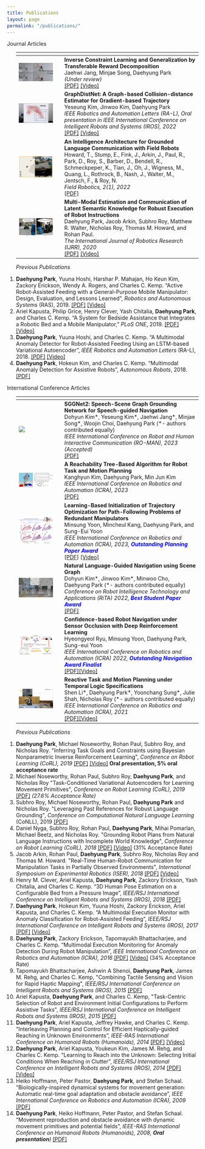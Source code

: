 ```yaml
---
title: Publications
layout: page
permalink: "/publications/"
---
```


<!--
If you want to change the style of the table, please look at the publication tag in _sass/_layout.scss.
-->

<!---------------- Publications --------------------->


<!------------------- Journal Articles --------------------->
<div class="publication">
<div class="pub-title"> Journal Articles </div>




<ol> 
<table>
<colgroup>
<col width="25%" />
<col width="75%" />
</colgroup>
<thead>
<tr>
<th colspan="2"></th>
</tr>
</thead>
<tbody>
<tr>
<td>
    <a href="/assets/research/2023_RAL_TCL_demo.gif" data-lightbox="" >
      <img style="width: 85%" src="/assets/research/2023_RAL_TCL_demo.gif">
      </a>
</td>
<td>
    <b>Inverse Constraint Learning and Generalization by Transferable Reward Decomposition</b><br>
    Jaehwi Jang, Minjae Song, Daehyung Park<br>
    <i>(Under review)</i> <br>
    <a href="https://arxiv.org/abs/2306.12357" target="_blank">[PDF]</a> <a href="https://www.youtube.com/watch?v=jpP_7XiR46c" target="_blank">[Video]</a>
</td>
</tr>
<tr>
<td>
    <a href="/assets/research/2022_RAL_Graphdistnet.gif" data-lightbox="" >
      <img style="width: 85%" src="/assets/research/2022_RAL_Graphdistnet.gif">
      </a>
</td>
<td>
    <b>GraphDistNet: A Graph-based Collision-distance Estimator for Gradient-based Trajectory</b><br>
    Yeseung Kim, Jinwoo Kim, Daehyung Park<br>
    <i>IEEE Robotics and Automation Letters (RA-L), Oral presentation in IEEE International Conference on Intelligent Robots and Systems (IROS), 2022</i> <br>
    <!-- A graph neural networks (GNN) based collision distance estimator comprised of the message passing and attention mechanism for trajectory optimization. Our method shows high accuracy in complex scenes by using geometric features and calculates massive data fast by the parallelism of GPU.<br> -->
    <a href="https://drive.google.com/file/d/1JaM-k-oghrX0e7-N_Gru2O_wY-8CoRfr/view?usp=sharing" target="_blank">[PDF]</a> <a href="https://youtu.be/QIBt6AR9KmI" target="_blank">[Video]</a>
</td>
</tr>
<tr>
<td>
    <a href="/assets/research/2022_FR_IAGLC.png" data-lightbox="" >
      <img style="width: 85%" src="/assets/research/2022_FR_IAGLC.png">
      </a>
</td>
<td>
    <b>An Intelligence Architecture for Grounded Language Communication with Field Robots</b><br>
    Howard, T., Stump, E., Fink, J., Arkin, J., Paul, R., Park, D., Roy, S., Barber, D., Bendell, R., Schmeckpeper, K., Tian, J., Oh, J., Wigness, M., Quang, L., Rothrock, B., Nash, J., Walter, M., Jentsch, F., & Roy, N.<br>
    <i>Field Robotics, 2(1), 2022</i> <br>
    <a href=" http://fieldrobotics.net/Field_Robotics/Volume_2_files/Vol2_17.pdf" target="_blank">[PDF]</a><br>
</td>
</tr>
<tr>
<td>
    <a href="/assets/research/2020_IJRR_MM.jpeg" data-lightbox="" >
      <img style="width: 85%" src="/assets/research/2020_IJRR_MM.jpeg">
      </a>
</td>
<td>
    <b>Multi-Modal Estimation and Communication of Latent Semantic Knowledge for Robust Execution of Robot Instructions</b><br>
    Daehyung Park, Jacob Arkin, Subhro Roy, Matthew R. Walter, Nicholas Roy, Thomas M. Howard, and Rohan Paul.<br>
    <i>The International Journal of Robotics Research (IJRR), 2020</i> <br>
    <a href="https://journals.sagepub.com/eprint/PSW4Z5AXF4AYTSXRN7AI/full" target="_blank">[PDF]</a> <a href="https://www.youtube.com/watch?v=BfCeYsTvaOw&amp;feature=youtu.be" target="_blank">[Video]</a><br>
</td>
</tr>
</tbody>
</table>

<i>Previous Publications</i>

<div class="pub-item"><li>
<b>Daehyung Park</b>, Yuuna Hoshi, Harshar P. Mahajan, Ho Keun Kim, Zackory Erickson, Wendy A. Rogers, and Charles C. Kemp. “Active Robot-Assisted Feeding with a General-Purpose Mobile Manipulator: Design, Evaluation, and Lessons Learned”, <i>Robotics and Autonomous Systems</i> (RAS), 2019. <a href="https://www.sciencedirect.com/science/article/abs/pii/S0921889018307061" target="_blank">[PDF]</a> <a href="https://www.youtube.com/watch?v=I5gqtk6Cln8" target="_blank">[Video]</a>
</li></div>

<div class="pub-item"><li>
Ariel Kapusta, Philip Grice, Henry Clever, Yash Chitalia, <b>Daehyung Park</b>, and Charles C. Kemp. “A System for Bedside Assistance that Integrates a Robotic Bed and a Mobile Manipulator,” <i>PLoS ONE</i>, 2019. <a href="https://journals.plos.org/plosone/article?id=10.1371/journal.pone.0221854" target="_blank">[PDF]</a> <a href="https://ndownloader.figshare.com/files/18019598" target="_blank">[Video]</a>
</li></div>

<div class="pub-item"><li>
<b>Daehyung Park</b>, Yuuna Hoshi, and Charles C. Kemp. “A Multimodal Anomaly Detector for Robot-Assisted Feeding Using an LSTM-based Variational Autoencoder”, <i>IEEE Robotics and Automation Letters</i> (RA-L), 2018. <a href="http://ieeexplore.ieee.org/document/8279425/" target="_blank">[PDF]</a> <a href="https://youtu.be/ZMAGEQx5Uy8" target="_blank">[Video]</a>
</li></div>

<div class="pub-item"><li>
<b> Daehyung Park</b>, Hokeun Kim, and Charles C. Kemp. “Multimodal Anomaly Detection for Assistive Robots”, <i>Autonomous Robots</i>, 2018. <a href="https://link.springer.com/article/10.1007/s10514-018-9733-6" target="_blank">[PDF]</a>
</li></div>

</ol>

</div>

<!-- <p align="left" style="text-align:left"><span style="font-family:times new roman,serif"><font size="3"><i><br />
</i></font></span></p>
<p align="left" style="text-align:left"><a href="https://youtu.be/gLcPZQnDmkk" target="_blank"></a></p> -->


<!------------------- International Conference Articles --------------------->
<div class="publication">
<div class="pub-title"> International Conference Articles </div>



<ol>
<table>
<colgroup>
<col width="25%" />
<col width="75%" />
</colgroup>
<thead>
<tr>
<th colspan="2"></th>
</tr>
</thead>
<tbody>
<tr>
<td>
    <a href="/assets/research/2023_roman_demo.gif" data-lightbox="" >
      <img style="width: 85%" src="/assets/research/2023_roman_demo.gif">
      </a>
</td>
<td>
    <b>SGGNet2: Speech-Scene Graph Grounding Network for Speech-guided Navigation</b><br>
    Dohyun Kim*, Yeseung Kim*, Jaehwi Jang*, Minjae Song*, Woojin Choi, Daehyung Park (*- authors contributed equally)<br>
    <i>IEEE International Conference on Robot and Human Interactive Communication (RO-MAN), 2023 (Accepted)</i><br>
    <a href="https://drive.google.com/file/d/1LMA34XNXyEpW6uJBIgyIq8xkbeJQ4onr/view?usp=share_link" target="_blank">[PDF]</a>
</td>
</tr>
<tr>
<td>
    <a href="/assets/research/2023_ICRA_MMMP.JPG" data-lightbox="" >
      <img style="width: 85%" src="/assets/research/2023_ICRA_MMMP.JPG">
      </a>
</td>
<td>
    <b>A Reachability Tree-Based Algorithm for Robot Task and Motion Planning</b><br>
    Kanghyun Kim, Daehyung Park, Min Jun Kim<br>
    <i>IEEE International Conference on Robotics and Automation (ICRA), 2023</i><br>
    <a href="https://arxiv.org/abs/2303.03825" target="_blank">[PDF]</a>
    <br>
</td>
</tr>
<tr>
<td>
    <a href="/assets/research/2023_ICRA_RLITG.png" data-lightbox="" >
      <img style="width: 85%" src="/assets/research/2023_ICRA_RLITG.png">
      </a>
</td>
<td>
    <b>Learning-Based Initialization of Trajectory Optimization for Path-Following Problems of Redundant Manipulators</b><br>
    Minsung Yoon, Mincheul Kang, Daehyung Park, and Sung-Eui Yoon<br>
    <i>IEEE International Conference on Robotics and Automation (ICRA), 2023, <b style="color:blue;">Outstanding Planning Paper Award</b></i><br>
    <a href="http://sgvr.kaist.ac.kr/~msyoon/papers/ICRA23_RLITG/ICRA23_RLITG_vCR.pdf" target="_blank">[PDF]</a>
    <a href="http://sgvr.kaist.ac.kr/~msyoon/papers/ICRA23_RLITG/video_6m.mp4?mute=1" target="_blank">[Video]</a>
    <br>
</td>
</tr>
<tr>
<td>
    <a href="/assets/research/2022_RiTA_Navigation.gif" data-lightbox="" >
      <img style="width: 85%" src="/assets/research/2022_RiTA_Navigation.gif">
      </a>
</td>
<td>
    <b>Natural Language-Guided Navigation using Scene Graph</b><br>
    Dohyun Kim*, Jinwoo Kim*, Minwoo Cho, Daehyung Park (*- authors contributed equally)<br>
    <i>Conference on Robot Intelligence Technology and Applications (RiTA) 2022, <b style="color:blue;">Best Student Paper Award</b></i><br>
    <!-- A natural language-guided robotic navigation framework that can effectively ground natural-language commands in large space. Our framework consists of three modules: a scene-graph generator, a grounding network, and a semantic navigation sys-tem. The scene-graph generator incrementally stores the semantic information of object instances, properties, and relationships. Then, the proposed scene graph-based grounding network (SGGNet) predicts the desired goal robustly by associating instances in a scene graph with a user command.<br> -->
    <a href="https://drive.google.com/file/d/1VNGmirCewK2aaGJvAtiUq8iXOzGnGNeY/view?usp=share_link" target="_blank">[PDF]</a> <br>
</td>
</tr>
<tr>
<td>
    <a href="/assets/research/confidence-based_navigation.png" data-lightbox="" >
      <img style="width: 85%" src="/assets/research/confidence-based_navigation.png">
      </a>
</td>
<td>
    <b>Confidence-based Robot Navigation under Sensor Occlusion with Deep Reinforcement Learning</b><br>
    Hyeongyeol Ryu, Minsung Yoon, Daehyung Park, Sung-eui Yoon<br>
    <i>IEEE International Conference on Robotics and Automation (ICRA) 2022, <b style="color:blue;">Outstanding Navigation Award Finalist</b></i><br>
    <!-- A confidence-based navigation method that encourages the robot to explore the uncertain region around the robot maximizing its local confidence. To effectively extract features from the variable size of sensor occlusions, we adopt a point-cloud based representation network. Our method returns a resilient navigation policy via deep reinforcement learning, autonomously avoiding collisions under sensor occlusions while reaching a goal.<br> -->
    <a href="http://sglab.kaist.ac.kr/CBN-DRL/paper.pdf" target="_blank">[PDF]</a><a href="http://sglab.kaist.ac.kr/CBN-DRL/" target="_blank">[Video]</a> <br>
</td>
</tr>
<tr>
<td>
    <a href="/assets/research/2021_RAL_LTL_BT.gif" data-lightbox="" >
      <img style="width: 85%" src="/assets/research/2021_RAL_LTL_BT.gif">
      </a>
</td>
<td>
    <b>Reactive Task and Motion Planning under Temporal Logic Specifications</b><br>
    Shen Li*, Daehyung Park*, Yoonchang Sung*, Julie Shah, Nicholas Roy  (*- authors contributed equally)<br>
    <i>IEEE International Conference on Robotics and Automation (ICRA), 2021</i><br>
    <!-- A task-and-motion planning (TAMP) algorithm robust against a human operator’s cooperative or adversarial interventions.  We introduce a dynamically reconfigurable planning methodology with behavior tree-based control strategies toward reactive TAMP, which takes the advantage of previous plans and incremental graph search during temporal logic-based reactive synthesis. Our algorithm also shows efficient recovery functionalities that minimize the number of replanning steps.<br> -->
    <a href="https://drive.google.com/file/d/1cxN0KfKHJLfFXi0iLjhNREyjkqn46viG/view?usp=sharing" target="_blank">[PDF]</a><a href="https://www.youtube.com/watch?v=lPpMVfBzZH0&t=4s" target="_blank">[Video]</a> <br>
</td>
</tr>
</tbody>
</table>

<i>Previous Publications</i>

<div class="pub-item"><li>
<b>Daehyung Park</b>, Michael Noseworthy, Rohan Paul, Subhro Roy, and Nicholas Roy. "Inferring Task Goals and Constraints using Bayesian Nonparametric Inverse Reinforcement Learning", <i>Conference on Robot Learning (CoRL), 2019 </i> <a href="https://drive.google.com/open?id=1bswpgVJDXp_9vh55_Gz1cAbylhhjQqhS" target="_blank">[PDF]</a> <a href="https://youtu.be/HgaqH4PWcTI" target="_blank">[Video]</a> <b>Oral presentation, 5% oral acceptance rate</b>
</li></div>

<div class="pub-item"><li>
Michael Noseworthy, Rohan Paul, Subhro Roy, <b>Daehyung Park</b>, and Nicholas Roy "Task-Conditioned Variational Autoencoders for Learning Movement Primitives", <i>Conference on Robot Learning (CoRL), 2019 </i> <a href="https://drive.google.com/open?id=1HckF-IYaj3zbe2CTSL30VKuHluAtsBBl" target="_blank">[PDF]</a> <i>(27.6% Acceptance Rate)</i>
</li></div>

<div class="pub-item"><li>
Subhro Roy, Michael Noseworthy, Rohan Paul, <b>Daehyung Park</b> and Nicholas Roy. "Leveraging Past References for Robust Language Grounding", <i>Conference on Computational Natural Language Learning</i> (CoNLL), 2019 <a href="https://www.aclweb.org/anthology/K19-1040/" target="_blank">[PDF]</a>
</li></div>

<div class="pub-item"><li>
Daniel Nyga, Subhro Roy, Rohan Paul, <b>Daehyung Park</b>, Mihai Pomarlan, Michael Beetz, and Nicholas Roy. "Grounding Robot Plans from Natural Language Instructions with Incomplete World Knowledge", <i>Conference on Robot Learning (CoRL), 2018</i> <a href="http://proceedings.mlr.press/v87/nyga18a/nyga18a.pdf" target="_blank">[PDF]</a> <a href="https://youtu.be/uWv-l7XMoB8" target="_blank">[Video]</a> (31% Acceptance Rate)
</li></div>

<div class="pub-item"><li>
Jacob Arkin, Rohan Paul, <b>Daehyung Park</b>, Subhro Roy, Nicholas Roy and Thomas M. Howard. "Real-Time Human-Robot Communication for Manipulation Tasks in Partially Observed Environments", <i>International Symposium on Experimental Robotics (ISER), 2018</i> <a href="https://link.springer.com/chapter/10.1007/978-3-030-33950-0_39" target="_blank">[PDF]</a> <a href="https://youtu.be/JTVJkJavU6g" target="_blank">[Video]</a>
</li></div>

<div class="pub-item"><li>
Henry M. Clever, Ariel Kapusta, <b>Daehyung Park</b>, Zackory Erickson, Yash Chitalia, and Charles C. Kemp. “3D Human Pose Estimation on a Configurable Bed from a Pressure Image”, <i>IEEE/RSJ International Conference on Intelligent Robots and Systems (IROS), 2018</i> <a href="https://arxiv.org/abs/1804.07873" target="_blank">[PDF]</a>
</li></div>

<div class="pub-item"><li>
<b>Daehyung Park</b>, Hokeun Kim, Yuuna Hoshi, Zackory Erickson, Ariel Kapusta, and Charles C. Kemp. “A Multimodal Execution Monitor with Anomaly Classification for Robot-Assisted Feeding”, <i>IEEE/RSJ International Conference on Intelligent Robots and Systems (IROS), 2017</i> <a href="https://ieeexplore.ieee.org/abstract/document/8206437" target="_blank">[PDF]</a> <a href="https://youtu.be/KQlVSz3URnA" target="_blank">[Video]</a>
</li></div>

<div class="pub-item"><li>
<b> Daehyung Park</b>, Zackory Erickson, Tapomayukh Bhattacharjee, and Charles C. Kemp. “Multimodal Execution Monitoring for Anomaly Detection During Robot Manipulation”, <i>IEEE International Conference on Robotics and Automation (ICRA), 2016</i> <a href="https://ieeexplore.ieee.org/document/7487160" target="_blank">[PDF]</a> <a href="https://youtu.be/gLcPZQnDmkk" target="_blank">[Video]</a> (34% Acceptance Rate)
</li></div>

<div class="pub-item"><li>
Tapomayukh Bhattacharjee, Ashwin A Shenoi, <b>Daehyung Park</b>, James M. Rehg, and Charles C. Kemp, "Combining Tactile Sensing and Vision for Rapid Haptic Mapping", <i>IEEE/RSJ International Conference on Intelligent Robots and Systems (IROS), 2015</i> <a href="https://ieeexplore.ieee.org/document/7353522" target="_blank">[PDF]</a>
</li></div>

<div class="pub-item"><li>
Ariel Kapusta, <b>Daehyung Park</b>, and Charles C. Kemp, "Task-Centric Selection of Robot and Environment Initial Configurations to Perform Assistive Tasks", <i>IEEE/RSJ International Conference on Intelligent Robots and Systems (IROS), 2015</i> <a href="https://ieeexplore.ieee.org/document/7353563" target="_blank">[PDF]</a>
</li></div>

<div class="pub-item"><li>
<b>Daehyung Park</b>, Ariel Kapusta, Jeffrey Hawke, and Charles C. Kemp. “Interleaving Planning and Control for Efficient Haptically-guided Reaching in Unknown Environments”, <i>IEEE-RAS International Conference on Humanoid Robots (Humanoids), 2014</i> <a href="https://ieeexplore.ieee.org/document/7041456" target="_blank">[PDF]</a> <a href="https://youtu.be/WHHv3womkYs" target="_blank">[Video]</a>
</li></div>

<div class="pub-item"><li>
<b>Daehyung Park</b>, Ariel Kapusta, Youkeun Kim, James M. Rehg, and Charles C. Kemp. “Learning to Reach into the Unknown: Selecting Initial Conditions When Reaching in Clutter”, <i>IEEE/RSJ International Conference on Intelligent Robots and Systems (IROS), 2014</i> <a href="https://ieeexplore.ieee.org/document/6942625" target="_blank">[PDF]</a> <a href="https://youtu.be/Gjy-MDEbZUU" target="_blank">[Video]</a>
</li></div>

<div class="pub-item"><li>
Heiko Hoffmann, Peter Pastor, <b>Daehyung Park</b>, and Stefan Schaal. “Biologically-inspired dynamical systems for movement generation: Automatic real-time goal adaptation and obstacle avoidance”, <i>IEEE International Conference on Robotics and Automation (ICRA), 2009</i> <a href="https://ieeexplore.ieee.org/document/5152423">[PDF]</a>
</li></div>

<div class="pub-item"><li>
<b> Daehyung Park</b>, Heiko Hoffmann, Peter Pastor, and Stefan Schaal. “Movement reproduction and obstacle avoidance with dynamic movement primitives and potential fields”, <i>IEEE-RAS International Conference on Humanoid Robots (Humanoids), 2008, <b>Oral presentation</b>)</i> <a href="https://ieeexplore.ieee.org/document/4755937">[PDF]</a>
</li></div>

</ol>

</div>


<!------------------- Workshop papers, Abstracts, and Posters --------------------->
<!-- 
<div class="publication">
<div class="pub-title"> Workshop papers, Abstracts, and Posters </div>

<ol>

<div class="pub-item"><li>
<b>Daehyung Park</b>, Michael Noseworthy, Rohan Paul, Subhro Roy, and Nicholas Roy, "Joint Goal and Constraint Inference using Bayesian Nonparametric Inverse Reinforcement Learning," <i>The 4th Multidisciplinary Conference on Reinforcement Learning and Decision Making</i>, 2019
</li></div>

<div class="pub-item"><li>
<b>Daehyung Park</b>, Yuuna Hoshi, Harshal P. Mahajan, Wendy Rogers, and Charles C. Kemp, "Active Feeding System using a General-purpose Manipulator," <i>International Symposium on Medical Robotics (ISMR)</i>, 2018 <a href="https://arxiv.org/abs/1904.03568#:~:text=The%20meal%2Dassistance%20system%20uses,head%20movement%20by%20the%20user." target="_blank">[PDF]</a>
</li></div>

<div class="pub-item"><li>
<b>Daehyung Park</b> and Charles C. Kemp, "Multimodal Execution Monitoring for Robot-Assisted Feeding,"<i>TechSAge State of the Science Conference</i>, 2017
</li></div>

<div class="pub-item"><li>
Ariel Kapusta, Yash Chitalia, <b>Daehyung Park</b>, and Charles C. Kemp. "Collaboration Between a Robotic Bed and a Mobile Manipulator May Improve Physical Assistance for People with Disabilities," <i>IEEE ROMAN workshop on </i><i><a href="http://www.cogrobotics.unina.it">Behavior, Adaptation and Learning for Assistive Robotics"</a> (BAILAR)</i>, 2016 <a href="http://pwp.gatech.edu/hrl/wp-content/uploads/sites/231/2016/07/collaboration-robotic-bed.pdf">[PDF]</a>
</li></div>

<div class="pub-item"><li>
<b>Daehyung Park</b>, Youkeun Kim, Zackory Erickson, and Charles C. Kemp. “Towards Assistive Feeding with a General-Purpose Mobile Manipulator”, <i>ICRA workshop on</i> <i>Human-Robot Interfaces for Enhanced Physical Interactions</i>, 2016 <a href="https://arxiv.org/abs/1605.07996" target="_blank">[PDF]</a>
</li></div>

<div class="pub-item"><li>
T. Bhattacharjee*, P. M. Grice*, A. Kapusta*, M. D. Killpack*, <b>D. Park</b>*, and C. C. Kemp. “A Robotic System for Reaching in Dense Clutter that Integrates Model Predictive Control, Learning, Haptic Mapping, and Planning”, <i>IROS workshop on Robots In Clutter</i>, 2014 (*- <b>authors contributed equally</b>) <a href="https://smartech.gatech.edu/handle/1853/53336" target="_blank">[PDF]</a> <a href="https://youtu.be/NhZBGYrMRPw" target="_blank">[Video]</a>
</li></div>

<div class="pub-item"><li>
<b>Daehyung Park</b>, Heiko Hoffmann, and Stefan Schaal. “Combining dynamic movement primitives and potential fields for online obstacle avoidance”, <i>Adaptive Motion of Animals and Machines (AMAM08), 2008</i> <a href="http://heikohoffmann.de/documents/daedmp.pdf">[PDF]</a>
</li></div>

</ol>

</div> -->

<!------------------- Patents --------------------->
<!-- <div class="publication">
<div class="pub-title"> Patents </div>

<ol> 

<div class="pub-item"><li>
<b>D. Park</b>, K. Lee, C. An, and Y. Hong. “Teaching and playback method based on control of redundancy resolution for robot and computer-readable medium controlling the same.” US Patent 12 923 650, Apr. 21, 2011. <a href="https://scienceon.kisti.re.kr/srch/selectPORSrchPatent.do?cn=USP2013108560122&dbt=USPA" target="_blank">[PDF]</a>
</li></div>

<div class="pub-item"><li>
K. Lee, Y. Hong, C. An, and <b>D. Park</b>. “Motor control apparatus and motor control method thereof.” US Patent 13 009 961, Jan. 20, 2011. <a href="https://scienceon.kisti.re.kr/srch/selectPORSrchPatent.do?cn=USP2008087408315">[PDF]</a>
</li></div>

<div class="pub-item"><li>
K. Lee, Y. Hong, C. An, and D. Park. “모터 제어장치 및 모터 제어 방법(MOTOR CONTROL APPARATUS AND CONTROL METHOD THE SAME),” KR Patent App. 1,020,100,006,682, Aug. 2, 2011
</li></div>

<div class="pub-item"><li>
D. Park, K. Lee, C. An, and Y. Hong. “여유자유도 제어를 이용한 로봇의 교시 및 재현 방법 (TEACHING AND PLAYBACK METHOD USING REDUNDANCY RESOLUTION CONTROL FOR MANIPULATOR),” KR Patent App. 1,020,090,099,003, Apr. 22, 2011
</li></div>

</ol>

</div>  -->
